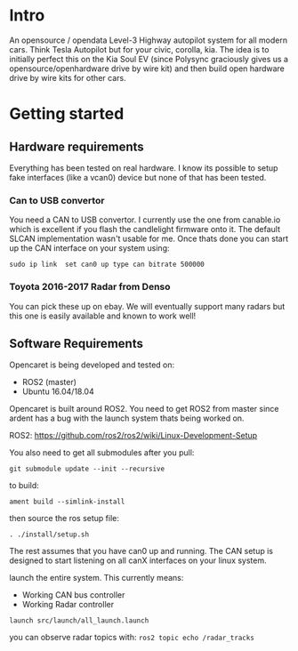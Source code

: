# Intro
An opensource / opendata Level-3 Highway autopilot system for all modern cars. Think Tesla Autopilot but for your civic, corolla, kia. The idea is to initially perfect this on the Kia Soul EV (since Polysync graciously gives us a opensource/openhardware drive by wire kit) and then build open hardware drive by wire kits for other cars.

# Getting started

## Hardware requirements
Everything has been tested on real hardware. I know its possible to setup fake interfaces (like a vcan0) device but none of that has been tested.

### Can to USB convertor
You need a CAN to USB convertor. I currently use the one from canable.io which is excellent if you flash the candlelight firmware onto it. The default SLCAN implementation wasn't usable for me. Once thats done you can start up the CAN interface on your system using:

`sudo ip link  set can0 up type can bitrate 500000`

### Toyota 2016-2017 Radar from Denso
You can pick these up on ebay. We will eventually support many radars but this one is easily available and known to work well!

## Software Requirements
Opencaret is being developed and tested on:
- ROS2 (master)
- Ubuntu 16.04/18.04

Opencaret is built around ROS2. You need to get ROS2 from master since ardent has a bug with the launch system thats being worked on.

ROS2: https://github.com/ros2/ros2/wiki/Linux-Development-Setup

You also need to get all submodules after you pull:

`git submodule update --init --recursive`

to build:

`ament build --simlink-install`

then source the ros setup file:

`. ./install/setup.sh`


The rest assumes that you have can0 up and running. The CAN setup is designed to start listening on all canX interfaces on your linux system.

launch the entire system. This currently means:

- Working CAN bus controller
- Working Radar controller

`launch src/launch/all_launch.launch`

you can observe radar topics with:
`ros2 topic echo /radar_tracks`


